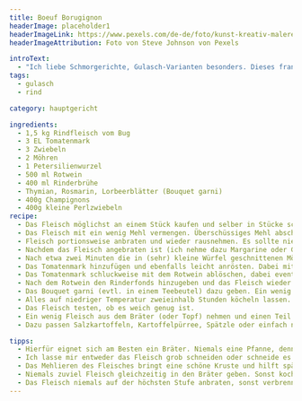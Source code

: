 ```yaml
---
title: Boeuf Borugignon
headerImage: placeholder1
headerImageLink: https://www.pexels.com/de-de/foto/kunst-kreativ-malerei-abstrakt-1959387/
headerImageAttribution: Foto von Steve Johnson von Pexels

introText:
  - "Ich liebe Schmorgerichte, Gulasch-Varianten besonders. Dieses französische Gulasch ist eines meiner Favoriten. Es baut auf wenige, dafür gute Zutaten. Natürlich gibt es dafür viele unterschiedliche Rezepte. Ich habe mir aus mehreren meine Variante destilliert."
tags:
  - gulasch
  - rind

category: hauptgericht

ingredients:
  - 1,5 kg Rindfleisch vom Bug
  - 3 EL Tomatenmark
  - 3 Zwiebeln
  - 2 Möhren
  - 1 Petersilienwurzel
  - 500 ml Rotwein
  - 400 ml Rinderbrühe
  - Thymian, Rosmarin, Lorbeerblätter (Bouquet garni)
  - 400g Champignons
  - 400g kleine Perlzwiebeln
recipe:
  - Das Fleisch möglichst an einem Stück kaufen und selber in Stücke schneiden. Die Fleischstücke sollten mindestens doppelt so groß sein, wie Gulasch üblicherweise geschnitten wird.
  - Das Fleisch mit ein wenig Mehl vermengen. Überschüssiges Mehl abschlagen, bevor es angebraten wird.
  - Fleisch portionsweise anbraten und wieder rausnehmen. Es sollte nie eng aufeinander liegen, damit sich eine schöne Kruste bilden kann.
  - Nachdem das Fleisch angebraten ist (ich nehme dazu Margarine oder Ghee), die in kleine Würfel geschnittenen Zwiebelen hinzufügen.
  - Nach etwa zwei Minuten die in (sehr) kleine Würfel geschnittenen Möhren und Sellerieknolle hinzufügen und leicht mit anrösten.
  - Das Tomatenmark hinzufügen und ebenfalls leicht anrösten. Dabei mit dem Wurzelgemüse leicht verrühren.
  - Das Tomatenmark schluckweise mit dem Rotwein ablöschen, dabei eventuelle angebrannte Stellen auf dem Boden mit lösen (Röststoffe!). Den Rotwein rührend mit dem Tomatenmark verrühren, dass die Flüssigkeit mit dem Topfinhalt verbunden wird.
  - Nach dem Rotwein den Rinderfonds hinzugeben und das Fleisch wieder hinzugeben. Den Fleischsaft dabei nicht vergessen.
  - Das Bouquet garni (evtl. in einem Teebeutel) dazu geben. Ein wenig salzen und pfeffern.
  - Alles auf niedriger Temperatur zweieinhalb Stunden köcheln lassen.
  - Das Fleisch testen, ob es weich genug ist.
  - Ein wenig Fleisch aus dem Bräter (oder Topf) nehmen und einen Teil der Soße mit einem Mixstab pürieren.
  - Dazu passen Salzkartoffeln, Kartoffelpürree, Spätzle oder einfach nur Baguette.

tipps:
  - Hierfür eignet sich am Besten ein Bräter. Niemals eine Pfanne, denn wir bekommen nachher viel Soße.
  - Ich lasse mir entweder das Fleisch grob schneiden oder schneide es selber. Normale Gulaschwürfel sind zu klein. Die immer wieder propagierten 200g Stücke sind mir hingegen auch wieder zu groß. Ich finde es nur gut, wenn die Stücke gröber als gewohnt sind.
  - Das Mehlieren des Fleisches bringt eine schöne Kruste und hilft später bei der Bindung.
  - Niemals zuviel Fleisch gleichzeitig in den Bräter geben. Sonst kocht das Fleisch mehr, als dass es kross wird.
  - Das Fleisch niemals auf der höchsten Stufe anbraten, sonst verbrennt es zu schnell. Eher auf Stufe 7 von 9.
---
```

